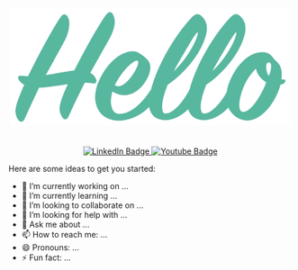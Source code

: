 <div align="center">
  <img src="https://github.com/AlfBerht/AlfBerht/blob/main/Hello/08.png" width="500px"/>
</div><br /><br />



        
<div id="badges" align="center">
  <a href="https://www.linkedin.com/in/alfberht/">
    <img src="https://img.shields.io/badge/LinkedIn-blue?style=for-the-badge&logo=linkedin&logoColor=white" alt="LinkedIn Badge"/>
  </a>
  <a href="https://www.youtube.com/playlist?list=PL5t-oG0fyTFpw8Nwdy6QA4YbA6WEMsOgF">
    <img src="https://img.shields.io/badge/YouTube-red?style=for-the-badge&logo=youtube&logoColor=white" alt="Youtube Badge"/>
  </a>
</div>


    



Here are some ideas to get you started:

- 🔭 I’m currently working on ...
- 🌱 I’m currently learning ...
- 👯 I’m looking to collaborate on ...
- 🤔 I’m looking for help with ...
- 💬 Ask me about ...
- 📫 How to reach me: ...
- 😄 Pronouns: ...
- ⚡ Fun fact: ...

